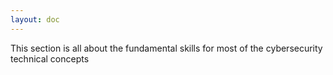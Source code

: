 ```yaml
---
layout: doc
---
```


This section is all about the fundamental skills for most of the cybersecurity technical concepts